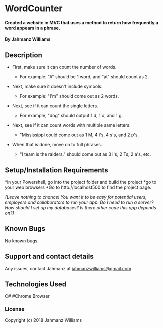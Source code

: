 # WordCounter

#### Created a website in MVC that uses a method to return how frequently a word appears in a phrase.

#### By Jahmanz Williams

## Description

* First, make sure it can count the number of words.
  * For example: "A" should be 1 word, and "at" should count as 2.

* Next, make sure it doesn't include symbols.
  * For example: "I'm" should come out as 2 words.

* Next, see if it can count the single letters.
  * For example, "dog" should output 1 d, 1 o, and 1 g.

* Next, see if it can count words with multiple same letters.
  * "Mississippi could come out as 1 M, 4 i's, 4 s's, and 2 p's.

* When that is done, move on to full phrases.
  * "I team is the raiders." should come out as 3 i's, 2 Ts, 2 a's, etc.

## Setup/Installation Requirements

*in your Powershell, go into the project folder and build the project
*go to your web browsers
*Go to http://localhost500 to find the project page.

_{Leave nothing to chance! You want it to be easy for potential users, employers and collaborators to run your app. Do I need to run a server? How should I set up my databases? Is there other code this app depends on?}_

## Known Bugs

No known bugs.

## Support and contact details

Any issues, contact Jahmanz at jahmanzwilliams@gmail.com

## Technologies Used

C#
#Chrome Browser

### License

Copyright (c) 2018 Jahmanz Williams